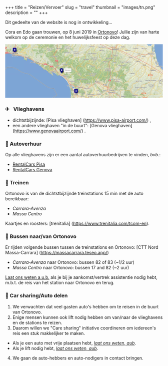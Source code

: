+++
title = "Reizen/Vervoer"
slug = "travel"
thumbnail = "images/tn.png"
description = ""
+++

Dit gedeelte van de website is nog in ontwikkeling...

Cora en Edo gaan trouwen, op 8 juni 2019 in [Ortonovo](https://en.wikipedia.org/wiki/Ortonovo)! Jullie zijn van harte welkom op de ceremonie en het huwelijksfeest op deze dag.

<a target="_blank" rel="noopener noreferrer" href="http://umap.openstreetmap.fr/en/map/cp2019_288748#9/44.2009/10.4370"><img src="img/ortonovo_airports.png" alt="ortonovo_map"></a>

### <span class='iconsize'>✈</span>  &ensp;Vlieghavens

* dichtstbijzijnde: [Pisa vlieghaven] (https://www.pisa-airport.com/) ,
* een andere vlieghaven "in de buurt": [Genova vlieghaven] (https://www.genovaairport.com/) .

### <span class='iconsize'>🚗</span> Autoverhuur
Op alle vlieghavens zijn er een aantal autoverhuurbedrijven te vinden, _bvb._:

* [RentalCars Pisa](https://www.rentalcars.com/en/airport/it/psa/?affiliateCode=msn_new_row&preflang=en&label=msn-39uoIQWB6JCk1jN0bmR29w-76003781912160&adcamp=Airports%20-%20Italy&adco=cpc&utm_medium=cpc&utm_source=bing&utm_term=39uoIQWB6JCk1jN0bmR29w&msclkid=2448ee6968a91d729680b22ddf26963c) 
* [RentalCars Genova](https://www.rentalcars.com/en/airport/ch/gva/?affiliateCode=msn_new_row&preflang=en&label=msn-pFOrQvR3ih4LFY6aMxwlFQ-75591465074382&adcamp=Airports%20-%20Switzerland&adco=cpc&utm_medium=cpc&utm_source=bing&utm_term=pFOrQvR3ih4LFY6aMxwlFQ&msclkid=d14e75a5c2921bf865d829e17544448e) 

### <span class='iconsize'>🚂</span> Treinen
Ortonovo is van de dichtstbijzijnde treinstations 15 min met de auto bereikbaar:

* _Carrara-Avenza_ 
* _Massa Centro_

Kaartjes en roosters: [trenitalia] (https://www.trenitalia.com/tcom-en).

### <span class='iconsize'>🚌</span> Bussen naar/van Ortonovo

Er rijden volgende bussen tussen de treinstations en Ortonovo: [CTT Nord Massa-Carrara] (https://massacarrara.teseo.app/)

* _Carrara-Avenza_ naar Ortonovo: bussen 82 of 83 (~1/2 uur)
* _Massa Centro_ naar Ortonovo: bussen 17 and 82 (~2 uur)

[Laat ons weten a.u.b.](mailto:caviranipots@gmail.com) als je bij je aankomst/vertrek assistentie nodig hebt, m.b.t. de reis van het station naar Ortonovo en terug.

### <span class='iconsize'>&#129309;</span> Car sharing/Auto delen
1. We verwachten dat veel gasten auto's hebben om te reisen in de buurt van Ortonovo. 
2. Enige mensen kunnen ook lift nodig hebben om van/naar de vlieghavens en de stations te reizen.
3. Daarom willen we "Care sharing" initiative coordineren om iedereen's reis een stuk makkelijker te maken.
  * Als je een auto met vrije plaatsen hebt,  *[laat ons weten, aub](https://docs.google.com/forms/d/e/1FAIpQLScJLmbVqMeDLjNyuYsAIG8bULhX4dJW82KQXiBOjhvQg18REA/viewform?usp=sf_link)*.
  * Als je lift nodig hebt, *[laat ons weten, aub](https://docs.google.com/forms/d/e/1FAIpQLSeNe8Y8DdOuJftMdVe_Y9ZdNUVcMvt7PFnieALL51_XCOfb5A/viewform?usp=sf_link)*.
4. We gaan de auto-hebbers en auto-nodigers in contact bringen. 

